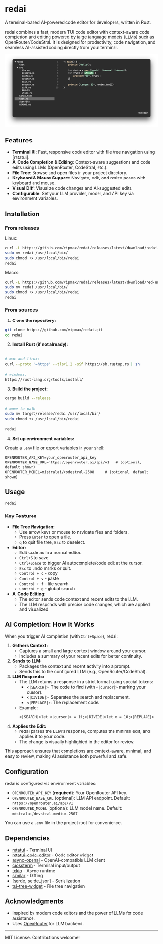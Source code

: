 # redai

A terminal-based AI-powered code editor for developers, written in Rust.

redai combines a fast, modern TUI code editor with context-aware code completion and editing powered by large language models (LLMs) such as OpenRouter/CodeStral. It is designed for productivity, code navigation, and seamless AI-assisted coding directly from your terminal.

![editor](screen.png)

## Features

- **Terminal UI**: Fast, responsive code editor with file tree navigation using [ratatui].
- **AI Code Completion & Editing**: Context-aware suggestions and code edits using LLMs (OpenRouter, CodeStral, etc.).
- **File Tree**: Browse and open files in your project directory.
- **Keyboard & Mouse Support**: Navigate, edit, and resize panes with keyboard and mouse.
- **Visual Diff**: Visualize code changes and AI-suggested edits.
- **Configurable**: Set your LLM provider, model, and API key via environment variables.

## Installation
### From releases

Linux:
```bash
curl -L https://github.com/vipmax/redai/releases/latest/download/redai-linux.tar.gz | tar -xz --overwrite
sudo mv redai /usr/local/bin/
sudo chmod +x /usr/local/bin/redai
redai
```

Macos:
```bash
curl -L https://github.com/vipmax/redai/releases/latest/download/red-universal-apple-darwin.tar.gz | tar -xz --overwrite
sudo mv redai /usr/local/bin/
sudo chmod +x /usr/local/bin/redai
redai
```

### From sources
1. **Clone the repository:**

```sh
git clone https://github.com/vipmax/redai.git
cd redai
```

2. **Install Rust (if not already):**
```sh

# mac and linux:
curl --proto '=https' --tlsv1.2 -sSf https://sh.rustup.rs | sh

# windows:
https://rust-lang.org/tools/install/
```

3. **Build the project:**

```sh
cargo build --release

# move to path
sudo mv target/release/redai /usr/local/bin/
sudo chmod +x /usr/local/bin/redai

redai
```

4. **Set up environment variables:**

Create a `.env` file or export variables in your shell:

```
OPENROUTER_API_KEY=your_openrouter_api_key
OPENROUTER_BASE_URL=https://openrouter.ai/api/v1   # (optional, default shown)
OPENROUTER_MODEL=mistralai/codestral-2508     # (optional, default shown)
```

## Usage

```sh
redai 
```

### Key Features

- **File Tree Navigation:**
  - Use arrow keys or mouse to navigate files and folders.
  - Press `Enter` to open a file.
  - `q` to quit file tree, `Esc` to deselect.
- **Editor:**
  - Edit code as in a normal editor.
  - `Ctrl+S` to save.
  - `Ctrl+Space` to trigger AI autocomplete/code edit at the cursor.
  - `Esc` to undo marks or quit.
  - `Control + c` - copy 
  - `Control + v` - paste  
  - `Control + f` - file search  
  - `Control + g` - global search  
- **AI Code Editing:**
  - The editor sends code context and recent edits to the LLM.
  - The LLM responds with precise code changes, which are applied and visualized.

## AI Completion: How It Works

When you trigger AI completion (with `Ctrl+Space`), redai:

1. **Gathers Context:**
   - Captures a small and large context window around your cursor.
   - Includes a summary of your recent edits for better continuity.
2. **Sends to LLM:**
   - Packages the context and recent activity into a prompt.
   - Sends this to the configured LLM (e.g., OpenRouter/CodeStral).
3. **LLM Responds:**
   - The LLM returns a response in a strict format using special tokens:
     - `<|SEARCH|>`: The code to find (with `<|cursor|>` marking your cursor).
     - `<|DIVIDE|>`: Separates the search and replacement.
     - `<|REPLACE|>`: The replacement code.
   - Example:
     ```
     <|SEARCH|>let <|cursor|> = 10;<|DIVIDE|>let x = 10;<|REPLACE|>
     ```
4. **Applies the Edit:**
   - redai parses the LLM's response, computes the minimal edit, and applies it to your code.
   - The change is visually highlighted in the editor for review.

This approach ensures that completions are context-aware, minimal, and easy to review, making AI assistance both powerful and safe.

## Configuration

redai is configured via environment variables:

- `OPENROUTER_API_KEY` (**required**): Your OpenRouter API key.
- `OPENROUTER_BASE_URL` (optional): LLM API endpoint. Default: `https://openrouter.ai/api/v1`
- `OPENROUTER_MODEL` (optional): LLM model name. Default: `mistralai/devstral-medium-2507`

You can use a `.env` file in the project root for convenience.

## Dependencies

- [ratatui](https://github.com/ratatui-org/ratatui) - Terminal UI
- [ratatui-code-editor](https://github.com/vipmax/ratatui-code-editor) - Code editor widget
- [async-openai](https://github.com/64bit/async-openai) - OpenAI-compatible LLM client
- [crossterm](https://github.com/crossterm-rs/crossterm) - Terminal input/output
- [tokio](https://tokio.rs/) - Async runtime
- [similar](https://github.com/mitsuhiko/similar) - Diffing
- [serde, serde_json] - Serialization
- [tui-tree-widget](https://github.com/ratatui-org/tui-tree-widget) - File tree navigation

## Acknowledgments

- Inspired by modern code editors and the power of LLMs for code assistance.
- Uses [OpenRouter](https://openrouter.ai/) for LLM backend.

---

MIT License. Contributions welcome! 